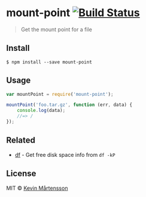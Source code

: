 # mount-point [![Build Status](http://img.shields.io/travis/kevva/mount-point.svg?style=flat)](https://travis-ci.org/kevva/mount-point)

> Get the mount point for a file


## Install

```
$ npm install --save mount-point
```


## Usage

```js
var mountPoint = require('mount-point');

mountPoint('foo.tar.gz', function (err, data) {
	console.log(data);
	//=> /
});
```


## Related

* [df](https://github.com/sindresorhus/df) - Get free disk space info from `df -kP`


## License

MIT © [Kevin Mårtensson](https://github.com/kevva)
